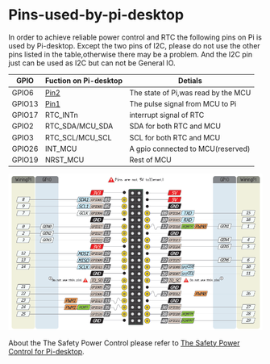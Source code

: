 
# Pins-used-by-pi-desktop

In order to achieve reliable power control and RTC the following pins on Pi is used by Pi-desktop. Except the two pins of I2C, please do not use the other pins listed in the table,otherwise there may be a problem. And the I2C pin just can be used as I2C but can not be General IO.


| GPIO   | Fuction on Pi-desktop | Detials |
|--------|-----------------------|---------|
| GPIO6  |[Pin2](https://github.com/pi-desktop/safety-power-control/blob/master/safety-power-control.md)| The state of Pi,was read by the MCU |
| GPIO13 | [Pin1](https://github.com/pi-desktop/safety-power-control/blob/master/safety-power-control.md)| The pulse signal from MCU to Pi|
| GPIO17 | RTC_INTn              |  interrupt signal of RTC |
| GPIO2  | RTC_SDA/MCU_SDA       |  SDA  for both RTC and MCU|
| GPIO3  | RTC_SCL/MCU_SCL       |  SCL  for both RTC and MCU|
| GPIO26 | INT_MCU               |  A gpio connected to MCU(reserved)|
| GPIO19 | NRST_MCU              |  Rest of MCU |

![GPIO](./_image/gpio.png)

About the The Safety Power Control please refer to [The Safety Power Control for Pi-desktop](https://github.com/pi-desktop/safety-power-control/blob/master/safety-power-control.md).     

   

       

       

   

 